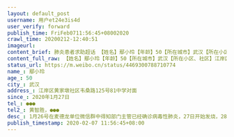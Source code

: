 ```yaml
---
layout: default_post
username: 用户et24e3is4d
user_verify: forward
publish_time: FriFeb0711:56:45+08002020
crawl_time: 20200212-12:40:51
imageurl: 
content_brief: 肺炎患者求助超话 【姓名】鄢小玲【年龄】50【所在城市】武汉【所在小区、社区】江岸区黄家墩社区韦桑路125号81中学对面【患病时间】2020年1月27日【联系方式】●●●【其他紧急联系人】黄智胜，●●●【病情描述】 1月26号在麦德龙单位微信群中得知部门主管已经确诊病毒性肺炎 ...全文
content_full_raw: 【姓名】鄢小玲【年龄】50【所在城市】武汉【所在小区、社区】江岸区黄家墩社区韦桑路125号81中学对面【患病时间】2020年1月27日【联系方式】●●●【其他紧急联系人】黄智胜，●●●【病情描述】1月26号在麦德龙单位微信群中得知部门主管已经确诊病毒性肺炎，27日开始发烧，28日到汉口医院检查CT平扫，结果:肺部病毒感染，回家自我隔离，一直发烧咳嗽无力，浑身疼痛，瘦身15斤。丈夫黄智胜52岁，因一直贴身照顾，1月30日，也开始高烧，去汉口医院检查，结果:肺感染并超敏感C反应20+，2月2号社区集中到中原酒店作核酸检查，2月3日接到疾控中心电话:核酸检查结果阳性，2月4日吃了退烧药后体温40+，时常处于迷糊状态，丈夫打了2天激素，现在情况非常糟糕，腹泄二日，已无力行动。家中还有近90岁高龄双亲老人且行动不便，求政府、社区帮助，医院收治！
status_url: https://m.weibo.cn/status/4469300788710774
name_: 鄢小玲
age_: 50
city_: 武汉
address_: 江岸区黄家墩社区韦桑路125号81中学对面
since_: 2020年1月27日
tel_: ●●●
tel2_: 黄智胜，●●●
desc_: 1月26号在麦德龙单位微信群中得知部门主管已经确诊病毒性肺炎，27日开始发烧，28日到汉口医院检查CT平扫，结果肺部病毒感染，回家自我隔离，一直发烧咳嗽无力，浑身疼痛，瘦身15斤。丈夫黄智胜52岁，因一直贴身照顾，1月30日，也开始高烧，去汉口医院检查，结果肺感染并超敏感C反应20+，2月2号社区集中到中原酒店作核酸检查，2月3日接到疾控中心电话核酸检查结果阳性，2月4日吃了退烧药后体温40+，时常处于迷糊状态，丈夫打了2天激素，现在情况非常糟糕，腹泄二日，已无力行动。家中还有近90岁高龄双亲老人且行动不便，求政府、社区帮助，医院收治！
publish_timestamp: 2020-02-07 11:56:45+08:00
---
```

